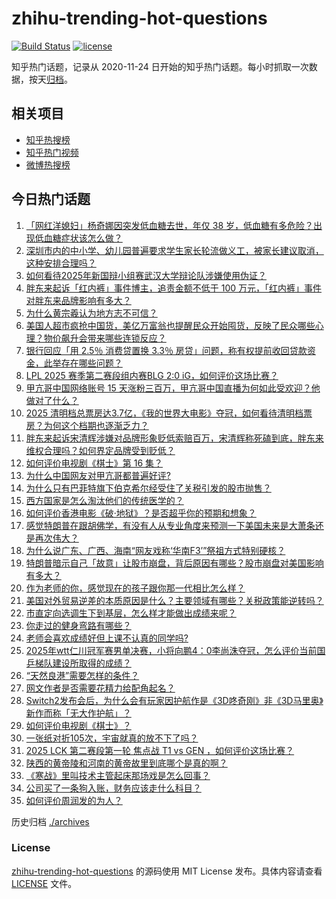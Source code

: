 # zhihu-trending-hot-questions

[![Build Status](https://github.com/justjavac/zhihu-trending-hot-questions/workflows/ci/badge.svg?branch=master)](https://github.com/justjavac/zhihu-trending-hot-questions/actions)
[![license](https://img.shields.io/github/license/justjavac/zhihu-trending-hot-questions)](https://github.com/justjavac/zhihu-trending-hot-questions/blob/master/LICENSE)

知乎热门话题，记录从 2020-11-24
日开始的知乎热门话题。每小时抓取一次数据，按天[归档](./archives)。

## 相关项目

- [知乎热搜榜](https://github.com/justjavac/zhihu-trending-top-search)
- [知乎热门视频](https://github.com/justjavac/zhihu-trending-hot-video)
- [微博热搜榜](https://github.com/justjavac/weibo-trending-hot-search)

## 今日热门话题

<!-- BEGIN -->
<!-- 最后更新时间 Mon Apr 07 2025 02:18:05 GMT+0800 (China Standard Time) -->

1. [「网红洋媳妇」杨奇娜因突发低血糖去世，年仅 38 岁，低血糖有多危险？出现低血糖症状该怎么做？](https://www.zhihu.com/question/1892242143323580000)
1. [深圳市内的中小学、幼儿园普遍要求学生家长轮流做义工，被家长建议取消，这种安排合理吗？](https://www.zhihu.com/question/1891250230470600700)
1. [如何看待2025年新国辩小组赛武汉大学辩论队涉嫌使用伪证？](https://www.zhihu.com/question/1891539270549882000)
1. [胖东来起诉「红内裤」事件博主，追责金额不低于 100 万元，「红内裤」事件对胖东来品牌影响有多大？](https://www.zhihu.com/question/1892126012273324500)
1. [为什么黄宗羲认为地方志不可信？](https://www.zhihu.com/question/597654282)
1. [美国人超市疯抢中国货，美亿万富翁也提醒民众开始囤货，反映了民众哪些心理？物价飙升会带来哪些连锁反应？](https://www.zhihu.com/question/1892119678157027000)
1. [银行回应「用 2.5％ 消费贷置换 3.3％ 房贷」问题，称有权提前收回贷款资金，此举存在哪些问题？](https://www.zhihu.com/question/1891877110408245800)
1. [LPL 2025 赛季第二赛段组内赛BLG 2:0 iG，如何评价这场比赛？](https://www.zhihu.com/question/1892315053086188800)
1. [甲亢哥中国网络账号 15 天涨粉三百万，甲亢哥中国直播为何如此受欢迎？他做对了什么？](https://www.zhihu.com/question/1891898840245822500)
1. [2025 清明档总票房达3.7亿，《我的世界大电影》夺冠，如何看待清明档票房？为何这个档期也逐渐乏力？](https://www.zhihu.com/question/1892325097001435600)
1. [胖东来起诉宋清辉涉嫌对品牌形象贬低索赔百万，宋清辉称死磕到底，胖东来维权合理吗？如何界定品牌受到贬低？](https://www.zhihu.com/question/1892207960802961400)
1. [如何评价电视剧《棋士》第 16 集？](https://www.zhihu.com/question/1892299085857396500)
1. [为什么中国网友对甲亢哥都普遍好评?](https://www.zhihu.com/question/1890376615990649900)
1. [为什么只有巴菲特旗下伯克希尔经受住了关税引发的股市抛售？](https://www.zhihu.com/question/1891564503428207000)
1. [西方国家是怎么淘汰他们的传统医学的？](https://www.zhihu.com/question/1891978038729757400)
1. [如何评价香港电影《破·地狱》？是否超乎你的预期和想象？](https://www.zhihu.com/question/6508671945)
1. [感觉特朗普在跟胡佛学，有没有人从专业角度来预测一下美国未来是大萧条还是再次伟大？](https://www.zhihu.com/question/14285637716)
1. [为什么说广东、广西、海南“网友戏称‘华南F3’”祭祖方式特别硬核？](https://www.zhihu.com/question/1890520374652957700)
1. [特朗普暗示自己「故意」让股市崩盘，背后原因有哪些？股市崩盘对美国影响有多大？](https://www.zhihu.com/question/1892280580231620400)
1. [作为老师的你，感觉现在的孩子跟你那一代相比怎么样？](https://www.zhihu.com/question/5683392770)
1. [美国对外贸易逆差的本质原因是什么？主要领域有哪些？关税政策能逆转吗？](https://www.zhihu.com/question/1891797921718038800)
1. [市直定向选调生下到基层，怎么样才能做出成绩来呢？](https://www.zhihu.com/question/652141131)
1. [你走过的健身弯路有哪些？](https://www.zhihu.com/question/336776202)
1. [老师会喜欢成绩好但上课不认真的同学吗?](https://www.zhihu.com/question/14402364631)
1. [2025年wtt仁川冠军赛男单决赛，小将向鹏4：0李尚洙夺冠，怎么评价当前国乒梯队建设所取得的成绩？](https://www.zhihu.com/question/1892304650226603500)
1. [“天然良港”需要怎样的条件？](https://www.zhihu.com/question/31365407)
1. [网文作者是否需要花精力给配角起名？](https://www.zhihu.com/question/1890776563101964300)
1. [Switch2发布会后，为什么会有玩家因护航作是《3D咚奇刚》非《3D马里奥》新作而称「无大作护航」？](https://www.zhihu.com/question/1890988232960869000)
1. [如何评价电视剧《棋士》？](https://www.zhihu.com/question/1888505705922794000)
1. [一张纸对折105次，宇宙就真的放不下了吗？](https://www.zhihu.com/question/428831824)
1. [2025 LCK 第二赛段第一轮 焦点战 T1 vs GEN ，如何评价这场比赛？](https://www.zhihu.com/question/1892263830664488700)
1. [陕西的黄帝陵和河南的黄帝故里到底哪个是真的啊？](https://www.zhihu.com/question/634109573)
1. [《寒战》里叫技术主管起床那场戏是怎么回事？](https://www.zhihu.com/question/20633273)
1. [公司买了一条狗入账，财务应该走什么科目？](https://www.zhihu.com/question/1889445687529304800)
1. [如何评价周润发的为人？](https://www.zhihu.com/question/298560630)

<!-- END -->

历史归档 [./archives](./archives)

### License

[zhihu-trending-hot-questions](https://github.com/justjavac/zhihu-trending-hot-questions)
的源码使用 MIT License 发布。具体内容请查看 [LICENSE](./LICENSE) 文件。
